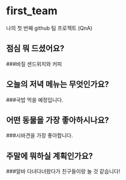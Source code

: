 # first_team
나의 첫 번째 github 팀 프로젝트 (QnA)
## 점심 뭐 드셨어요?
###바질 샌드위치와 커피
## 오늘의 저녁 메뉴는 무엇인가요?
###국밥 먹을 예정입니다.
## 어떤 동물을 가장 좋아하시나요?
###시바견을 가장 좋아합니다.
## 주말에 뭐하실 계획인가요?
###알바 다녀다녀왔다가 친구들이랑 놀 것 같습니다!

